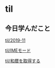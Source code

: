 # til

## 今日学んだこと

[til/2019\-11](https://github.com/tokiohamamatsu/til/blob/master/tir/2019-11.md#01)

[til/IMEモード](https://github.com/tokiohamamatsu/til/blob/master/HTML/IME%E3%83%A2%E3%83%BC%E3%83%89.md)

[til/和暦を取得する](https://github.com/tokiohamamatsu/til/blob/master/Javascript/%E5%92%8C%E6%9A%A6%E3%82%92%E5%8F%96%E5%BE%97%E3%81%99%E3%82%8B.md#%E5%92%8C%E6%9A%A6%E3%82%92%E5%8F%96%E5%BE%97%E3%81%99%E3%82%8B)